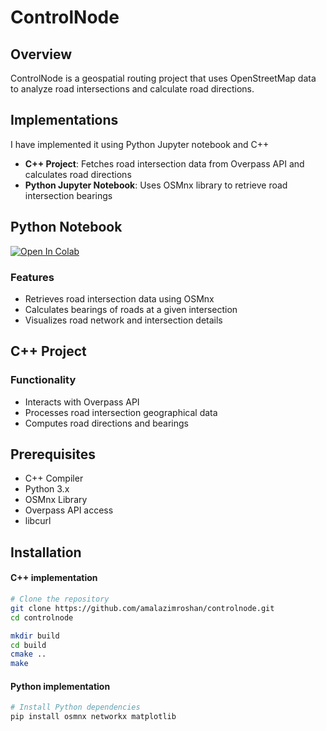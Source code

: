 # ControlNode

## Overview

ControlNode is a geospatial routing project that uses OpenStreetMap data to analyze road intersections and calculate road directions.

## Implementations

I have implemented it using Python Jupyter notebook and C++

- **C++ Project**: Fetches road intersection data from Overpass API and calculates road directions
- **Python Jupyter Notebook**: Uses OSMnx library to retrieve road intersection bearings

## Python Notebook

[![Open In Colab](https://colab.research.google.com/assets/colab-badge.svg)](https://colab.research.google.com/github/amalazimroshan/controlnode/blob/main/get_bearings_from_nearest_node_osmnx.ipynb)

### Features

- Retrieves road intersection data using OSMnx
- Calculates bearings of roads at a given intersection
- Visualizes road network and intersection details

## C++ Project

### Functionality

- Interacts with Overpass API
- Processes road intersection geographical data
- Computes road directions and bearings

## Prerequisites

- C++ Compiler
- Python 3.x
- OSMnx Library
- Overpass API access
- libcurl

## Installation

#### C++ implementation

```bash
# Clone the repository
git clone https://github.com/amalazimroshan/controlnode.git
cd controlnode
```

```bash
mkdir build
cd build
cmake ..
make
```

#### Python implementation

```bash
# Install Python dependencies
pip install osmnx networkx matplotlib

```

<!-- ## Usage

1. Configure API credentials
2. Run C++ executable to fetch intersection data
3. Use Jupyter notebook for visualization and analysis -->

<!-- ## License

[Specify your license]

## Contributors

[List contributors] -->
